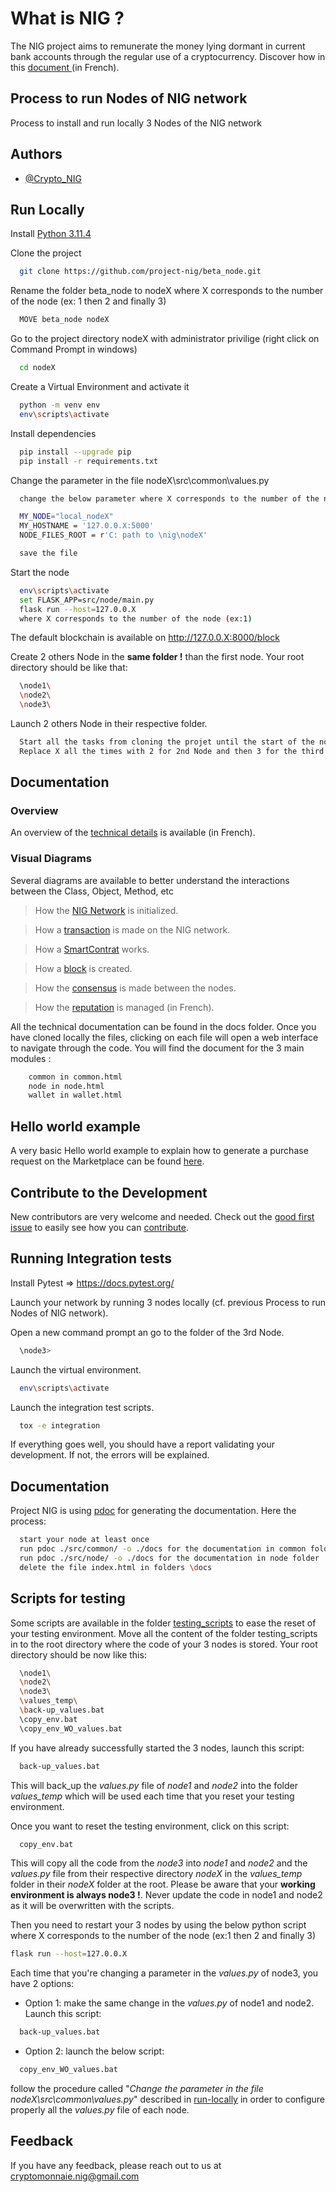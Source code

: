 

# What is NIG ?
The NIG project aims to remunerate the money lying dormant in current bank accounts through the regular use of a cryptocurrency. Discover how in this [document ](https://docs.google.com/document/u/1/d/e/2PACX-1vQxiyzQCp9qEkBbHT5wjt_YTXvRXycus77Z4M8pxd5Lp6JpI3ZjSq5bJMlRCUAx-3pRjr6kkByBG4HN/pub?urp=gmail_link) (in French).


## Process to run Nodes of NIG network

Process to install and run locally 3 Nodes of the NIG network

## Authors

- [@Crypto_NIG](https://github.com/nigcrypto)


## Run Locally

Install [Python 3.11.4](https://www.python.org/downloads/release/python-3114/)

Clone the project

```bash
  git clone https://github.com/project-nig/beta_node.git
```

Rename the folder beta_node to nodeX where X corresponds to the number of the node (ex: 1 then 2 and finally 3)

```bash
  MOVE beta_node nodeX
```

Go to the project directory nodeX with administrator privilige (right click on Command Prompt in windows)

```bash
  cd nodeX
```

Create a Virtual Environment and activate it

```bash
  python -m venv env
  env\scripts\activate
```

Install dependencies

```bash
  pip install --upgrade pip
  pip install -r requirements.txt
```
Change the parameter in the file nodeX\src\common\values.py

```bash
  change the below parameter where X corresponds to the number of the node (ex:1)

  MY_NODE="local_nodeX"
  MY_HOSTNAME = '127.0.0.X:5000'
  NODE_FILES_ROOT = r'C: path to \nig\nodeX'

  save the file
```
Start the node

```bash
  env\scripts\activate
  set FLASK_APP=src/node/main.py
  flask run --host=127.0.0.X 
  where X corresponds to the number of the node (ex:1)
```
The default blockchain is available on http://127.0.0.X:8000/block

Create 2 others Node in the **same folder !** than the first node. Your root directory should be like that:
```bash
  \node1\
  \node2\
  \node3\
```
Launch 2 others Node in their respective folder.
```bash
  Start all the tasks from cloning the projet until the start of the node
  Replace X all the times with 2 for 2nd Node and then 3 for the third node
```

## Documentation
### Overview
An overview of the [technical details](https://docs.google.com/document/d/e/2PACX-1vTO0nKIogxFLGWkN0QpaMsGsg9Cp-Aqfv31sc6p_HQnb7tShmqymOM05o3_7YCFkBY7GIipWSNO756d/pub) is available (in French).

### Visual Diagrams
Several diagrams are available to better understand the interactions between the Class, Object, Method, etc
>How the [NIG Network](https://viewer.diagrams.net/?tags=%7B%7D&lightbox=1&highlight=0000ff&edit=_blank&layers=1&nav=1&title=10_Network#Uhttps%3A%2F%2Fdrive.google.com%2Fuc%3Fid%3D1YCxaD_aJYUuVm_GbWdbpG3JfiKawxqzH%26export%3Ddownload) is initialized.

>How a [transaction](https://viewer.diagrams.net/?tags=%7B%7D&lightbox=1&highlight=0000ff&edit=_blank&layers=1&nav=1&title=20_Transaction#Uhttps%3A%2F%2Fdrive.google.com%2Fuc%3Fid%3D10RUXVQOz87zV22Xx90fcjsxpcc8i8BDU%26export%3Ddownload) is made on the NIG network.

>How a [SmartContrat](https://viewer.diagrams.net/?tags=%7B%7D&lightbox=1&highlight=0000ff&edit=_blank&layers=1&nav=1&title=30_SmartContract#Uhttps%3A%2F%2Fdrive.google.com%2Fuc%3Fid%3D1YR6M7MIu7n4pt269-hX9uLMw77VWmCm8%26export%3Ddownload) works.

>How a [block](https://viewer.diagrams.net/?tags=%7B%7D&lightbox=1&highlight=0000ff&edit=_blank&layers=1&nav=1&title=40_Consensus#Uhttps%3A%2F%2Fdrive.google.com%2Fuc%3Fid%3D1PAuhT8yiuq6xpoJQFgIaSYyvfa_OMV_1%26export%3Ddownload) is created.

>How the [consensus](https://viewer.diagrams.net/?tags=%7B%7D&lightbox=1&highlight=0000ff&edit=_blank&layers=1&nav=1&title=50_Consensus#Uhttps%3A%2F%2Fdrive.google.com%2Fuc%3Fid%3D1uwMwq3o3VKVH7_VKYrz4V1l2TDzQvPfs%26export%3Ddownload) is made between the nodes.

>How the [reputation](https://viewer.diagrams.net/?tags=%7B%7D&lightbox=1&highlight=0000ff&edit=_blank&layers=1&nav=1&title=60_reputation#Uhttps%3A%2F%2Fdrive.google.com%2Fuc%3Fid%3D1KvKRZDreXp_firoid9yPMhXi8v00C7ai%26export%3Ddownload) is managed (in French).

All the technical documentation can be found in the docs folder. Once you have cloned locally the files, clicking on each file will open a web interface to navigate through the code. You will find the document for the 3 main modules :
```bash
	common in common.html
	node in node.html
	wallet in wallet.html
```

## Hello world example

A very basic Hello world example to explain how to generate a purchase request on the Marketplace can be found [here](HELLOWORLD.md).

## Contribute to the Development

New contributors are very welcome and needed. Check out the [good first issue](https://github.com/project-nig/beta_node/issues?q=is%3Aopen+is%3Aissue+label%3A%22good+first+issue%22) to easily see how you can [contribute](CONTRIBUTING.md).


## Running Integration tests

Install Pytest => https://docs.pytest.org/

Launch your network by running 3 nodes locally (cf. previous Process to run Nodes of NIG network).

Open a new command prompt an go to the folder of the 3rd Node.
```bash
  \node3>
```
Launch the virtual environment.
```bash
  env\scripts\activate
```
Launch the integration test scripts.
```bash
  tox -e integration
```
If everything goes well, you should have a report validating your development. If not, the errors will be explained.

## Documentation

Project NIG is using [pdoc](https://pdoc.dev/docs/pdoc.html) for generating the documentation. Here the process:
```bash
  start your node at least once
  run pdoc ./src/common/ -o ./docs for the documentation in common folder
  run pdoc ./src/node/ -o ./docs for the documentation in node folder
  delete the file index.html in folders \docs
```
## Scripts for testing

Some scripts are available in the folder [testing_scripts](/testing_scripts) to ease the reset of your testing environment. Move all the content of the folder testing_scripts in to the root directory where the code of your 3 nodes is stored. Your root directory should be now like this:
```bash
  \node1\
  \node2\
  \node3\
  \values_temp\
  \back-up_values.bat
  \copy_env.bat
  \copy_env_WO_values.bat
```
If you have already successfully started the 3 nodes, launch this script:
```bash
  back-up_values.bat
```
This will back_up the *values.py* file of *node1* and *node2* into the folder *values_temp* which will be used each time that you reset your testing environment.

Once you want to reset the testing environment, click on this script:
```bash
  copy_env.bat
```
This will copy all the code from the *node3* into *node1* and *node2* and the *values.py* file from their respective directory *nodeX* in the *values_temp* folder in their *nodeX* folder at the root. Please be aware that your **working environment is always node3 !**. Never update the code in node1 and node2 as it will be overwritten with the scripts.

Then you need to restart your 3 nodes by using the below python script where X corresponds to the number of the node (ex:1 then 2 and finally 3)
```bash
flask run --host=127.0.0.X
```

Each time that you're changing a parameter in the *values.py* of node3, you have 2 options:

 - Option 1: make the same change in the *values.py* of node1 and node2. Launch this script:

```bash
  back-up_values.bat
```
 - Option 2: launch the below script:

```bash
  copy_env_WO_values.bat
```
follow the procedure called "*Change the parameter in the file nodeX\src\common\values.py*" described in [run-locally](/beta_node?tab=readme-ov-file#run-locally) in order to configure properly all the *values.py* file of each node.

## Feedback

If you have any feedback, please reach out to us at cryptomonnaie.nig@gmail.com
